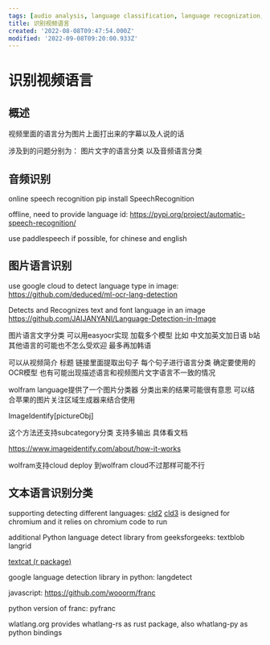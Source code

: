 ```yaml
---
tags: [audio analysis, language classification, language recognization, localization, OCR, pyjom, speech recognization]
title: 识别视频语言
created: '2022-08-08T09:47:54.000Z'
modified: '2022-09-08T09:20:00.933Z'
---
```


# 识别视频语言

## 概述

视频里面的语言分为图片上面打出来的字幕以及人说的话

涉及到的问题分别为： 图片文字的语言分类 以及音频语言分类

## 音频识别

online speech recognition
pip install SpeechRecognition

offline, need to provide language id:
https://pypi.org/project/automatic-speech-recognition/

use paddlespeech if possible, for chinese and english

## 图片语言识别

use google cloud to detect language type in image:
https://github.com/deduced/ml-ocr-lang-detection

Detects and Recognizes text and font language in an image
https://github.com/JAIJANYANI/Language-Detection-in-Image

图片语言文字分类 可以用easyocr实现 加载多个模型 比如 中文加英文加日语 b站其他语言的可能也不怎么受欢迎 最多再加韩语

可以从视频简介 标题 链接里面提取出句子 每个句子进行语言分类 确定要使用的OCR模型 也有可能出现描述语言和视频图片文字语言不一致的情况

wolfram language提供了一个图片分类器 分类出来的结果可能很有意思 可以结合苹果的图片关注区域生成器来结合使用

ImageIdentify[pictureObj]

这个方法还支持subcategory分类 支持多输出 具体看文档

https://www.imageidentify.com/about/how-it-works

wolfram支持cloud deploy 到wolfram cloud不过那样可能不行

## 文本语言识别分类

supporting detecting different languages:
[cld2](https://github.com/ropensci/cld2)
[cld3](https://github.com/google/cld3) is designed for chromium and it relies on chromium code to run

additional Python language detect library from geeksforgeeks:
textblob
langrid

[textcat (r package)](https://cran.r-project.org/package=textcat)

google language detection library in python: langdetect

javascript:
https://github.com/wooorm/franc

python version of franc:
pyfranc

wlatlang.org provides whatlang-rs as rust package, also whatlang-py as python bindings

